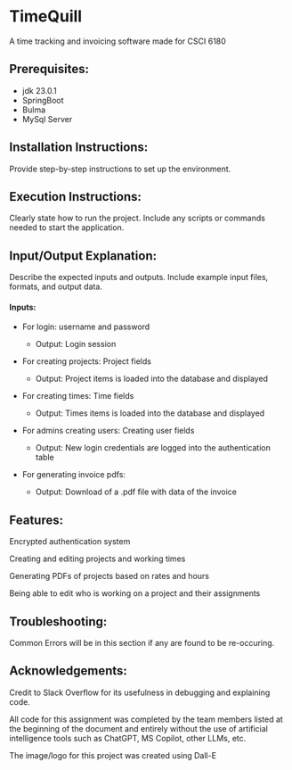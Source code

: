 # TimeQuill
 A time tracking and invoicing software made for CSCI 6180
 
## Prerequisites:
* jdk 23.0.1
* SpringBoot
* Bulma
* MySql Server
 
## Installation Instructions:
Provide step-by-step instructions to set up the environment.
 
## Execution Instructions:
Clearly state how to run the project. Include any scripts or commands needed to start the application.
 
## Input/Output Explanation:
Describe the expected inputs and outputs. Include example input files, formats, and output data.
#### Inputs:

* For login: username and password
  * Output: Login session
        
* For creating projects: Project fields
  * Output: Project items is loaded into the database and displayed
        
* For creating times: Time fields
  * Output: Times items is loaded into the database and displayed
        
* For admins creating users: Creating user fields
  * Output: New login credentials are logged into the authentication table
        
* For generating invoice pdfs:
  * Output: Download of a .pdf file with data of the invoice
    
## Features:

Encrypted authentication system

Creating and editing projects and working times

Generating PDFs of projects based on rates and hours

Being able to edit who is working on a project and their assignments
 
## Troubleshooting:
Common Errors will be in this section if any are found to be re-occuring.
 
## Acknowledgements: 
Credit to Slack Overflow for its usefulness in debugging and explaining code.

All code for this assignment was completed by the team members listed at the beginning of the document and entirely without the use of artificial intelligence tools such as ChatGPT, MS Copilot, other LLMs, etc.

The image/logo for this project was created using Dall-E
